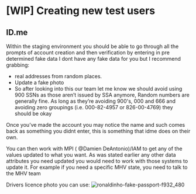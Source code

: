 # [WIP] Creating new test users

## ID.me

Within the staging environment you should be able to go through all the prompts of account creation and then verification by entering in pre determined fake data
I dont have any fake data for you but I recommend grabbing:
- real addresses from random places.
- Update a fake photo
- So after looking into this our team let me know we should avoid using 900 SSNs as those aren’t issued by SSA anymore, Random numbers are generally fine. As long as they’re avoiding 900's, 000 and 666 and avoiding zero groupings (i.e. 000-82-4957 or 826-00-4769) they should be okay

Once you’ve made the account you may notice the name and such comes back as something you didnt enter, this is something that idme does on their own. 

You can then work with MPI (
@Damien DeAntonio)/IAM to get any of the values updated to what you want.
As was stated earlier any other data attributes you need updated you would need to work with those systems to update it. For example if you need a specific MHV state, you need to talk to the MHV team

Drivers licence photo you can use:
![ronaldinho-fake-passport-f932_480](https://github.com/user-attachments/assets/c3db2b56-5654-4c45-b8f3-92e11f3a5ce6)
